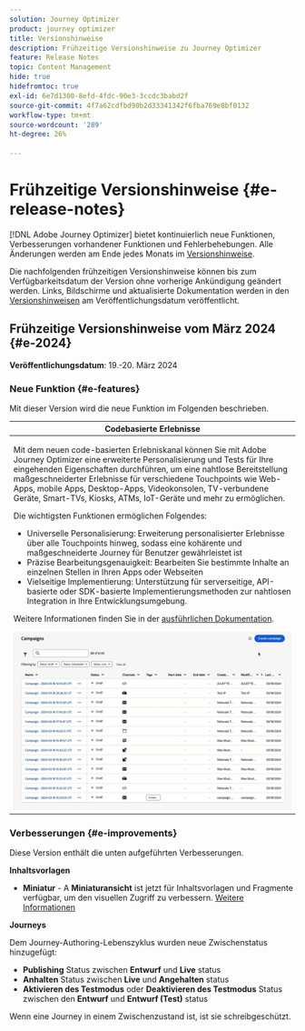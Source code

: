 ```yaml
---
solution: Journey Optimizer
product: journey optimizer
title: Versionshinweise
description: Frühzeitige Versionshinweise zu Journey Optimizer
feature: Release Notes
topic: Content Management
hide: true
hidefromtoc: true
exl-id: 6e7d1300-8efd-4fdc-90e3-3ccdc3babd2f
source-git-commit: 4f7a62cdfbd90b2d33341342f6fba769e8bf0132
workflow-type: tm+mt
source-wordcount: '289'
ht-degree: 26%

---
```


# Frühzeitige Versionshinweise {#e-release-notes}

[!DNL Adobe Journey Optimizer] bietet kontinuierlich neue Funktionen, Verbesserungen vorhandener Funktionen und Fehlerbehebungen. Alle Änderungen werden am Ende jedes Monats im [Versionshinweise](release-notes.md).

Die nachfolgenden frühzeitigen Versionshinweise können bis zum Verfügbarkeitsdatum der Version ohne vorherige Ankündigung geändert werden. Links, Bildschirme und aktualisierte Dokumentation werden in den [Versionshinweisen](release-notes.md) am Veröffentlichungsdatum veröffentlicht.

## Frühzeitige Versionshinweise vom März 2024 {#e-2024}

**Veröffentlichungsdatum**: 19.-20. März 2024

### Neue Funktion {#e-features}

Mit dieser Version wird die neue Funktion im Folgenden beschrieben.

<table>
<thead>
<tr>
<th><strong>Codebasierte Erlebnisse</strong><br/></th>
</tr>
</thead>
<tbody>
<tr>
<td>
<p>Mit dem neuen code-basierten Erlebniskanal können Sie mit Adobe Journey Optimizer eine erweiterte Personalisierung und Tests für Ihre eingehenden Eigenschaften durchführen, um eine nahtlose Bereitstellung maßgeschneiderter Erlebnisse für verschiedene Touchpoints wie Web-Apps, mobile Apps, Desktop-Apps, Videokonsolen, TV-verbundene Geräte, Smart-TVs, Kiosks, ATMs, IoT-Geräte und mehr zu ermöglichen.</p>
<P>Die wichtigsten Funktionen ermöglichen Folgendes:</p>
<ul><li> Universelle Personalisierung: Erweiterung personalisierter Erlebnisse über alle Touchpoints hinweg, sodass eine kohärente und maßgeschneiderte Journey für Benutzer gewährleistet ist</li>
<li>Präzise Bearbeitungsgenauigkeit: Bearbeiten Sie bestimmte Inhalte an einzelnen Stellen in Ihren Apps oder Webseiten</li>
<li>Vielseitige Implementierung: Unterstützung für serverseitige, API-basierte oder SDK-basierte Implementierungsmethoden zur nahtlosen Integration in Ihre Entwicklungsumgebung.</li></ul></p>
<p>Weitere Informationen finden Sie in der <a href="../code-based/get-started-code-based.md">ausführlichen Dokumentation</a>.</p>
<img src="assets/do-not-localize/code-based.gif">
</tr>
</tbody>
</table>

### Verbesserungen {#e-improvements}

Diese Version enthält die unten aufgeführten Verbesserungen.

**Inhaltsvorlagen**

* **Miniatur** - A **Miniaturansicht** ist jetzt für Inhaltsvorlagen und Fragmente verfügbar, um den visuellen Zugriff zu verbessern. [Weitere Informationen](../content-management/content-templates.md#template-thumbnails)

**Journeys**

Dem Journey-Authoring-Lebenszyklus wurden neue Zwischenstatus hinzugefügt:

* **Publishing** Status zwischen **Entwurf** und **Live** status
* **Anhalten** Status zwischen **Live** und **Angehalten** status
* **Aktivieren des Testmodus** oder **Deaktivieren des Testmodus** Status zwischen den **Entwurf** und **Entwurf (Test)** status

Wenn eine Journey in einem Zwischenzustand ist, ist sie schreibgeschützt.